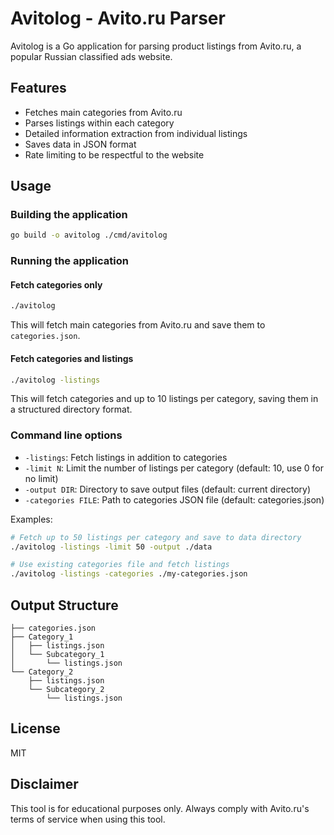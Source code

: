 # Avitolog - Avito.ru Parser

Avitolog is a Go application for parsing product listings from Avito.ru, a popular Russian classified ads website.

## Features

- Fetches main categories from Avito.ru
- Parses listings within each category
- Detailed information extraction from individual listings
- Saves data in JSON format
- Rate limiting to be respectful to the website

## Usage

### Building the application

```bash
go build -o avitolog ./cmd/avitolog
```

### Running the application

#### Fetch categories only

```bash
./avitolog
```

This will fetch main categories from Avito.ru and save them to `categories.json`.

#### Fetch categories and listings

```bash
./avitolog -listings
```

This will fetch categories and up to 10 listings per category, saving them in a structured directory format.

### Command line options

- `-listings`: Fetch listings in addition to categories
- `-limit N`: Limit the number of listings per category (default: 10, use 0 for no limit)
- `-output DIR`: Directory to save output files (default: current directory)
- `-categories FILE`: Path to categories JSON file (default: categories.json)

Examples:

```bash
# Fetch up to 50 listings per category and save to data directory
./avitolog -listings -limit 50 -output ./data

# Use existing categories file and fetch listings
./avitolog -listings -categories ./my-categories.json
```

## Output Structure

```
├── categories.json
├── Category_1
│   ├── listings.json
│   └── Subcategory_1
│       └── listings.json
└── Category_2
    ├── listings.json
    └── Subcategory_2
        └── listings.json
```

## License

MIT

## Disclaimer

This tool is for educational purposes only. Always comply with Avito.ru's terms of service when using this tool.